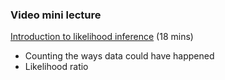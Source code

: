 ### Video mini lecture

[Introduction to likelihood inference](https://www.dropbox.com/s/iljilika4i2iqa1/06_vid1_likelihood_intro.mp4?dl=0) (18 mins)

* Counting the ways data could have happened
* Likelihood ratio

